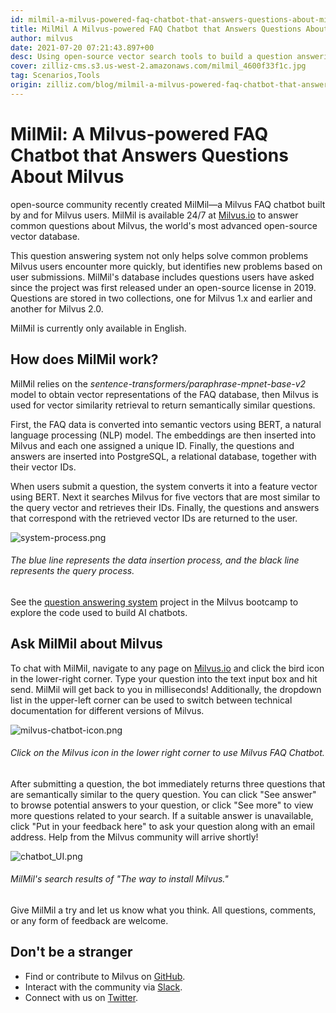 ```yaml
---
id: milmil-a-milvus-powered-faq-chatbot-that-answers-questions-about-milvus.md
title: MilMil A Milvus-powered FAQ Chatbot that Answers Questions About Milvus
author: milvus
date: 2021-07-20 07:21:43.897+00
desc: Using open-source vector search tools to build a question answering service.
cover: zilliz-cms.s3.us-west-2.amazonaws.com/milmil_4600f33f1c.jpg
tag: Scenarios,Tools
origin: zilliz.com/blog/milmil-a-milvus-powered-faq-chatbot-that-answers-questions-about-milvus
---
```


# MilMil: A Milvus-powered FAQ Chatbot that Answers Questions About Milvus

open-source community recently created MilMil—a Milvus FAQ chatbot built by and for Milvus users. MilMil is available 24/7 at [Milvus.io](https://milvus.io/) to answer common questions about Milvus, the world's most advanced open-source vector database.

This question answering system not only helps solve common problems Milvus users encounter more quickly, but identifies new problems based on user submissions. MilMil's database includes questions users have asked since the project was first released under an open-source license in 2019. Questions are stored in two collections, one for Milvus 1.x and earlier and another for Milvus 2.0.

MilMil is currently only available in English.

## How does MilMil work?

MilMil relies on the _sentence-transformers/paraphrase-mpnet-base-v2_ model to obtain vector representations of the FAQ database, then Milvus is used for vector similarity retrieval to return semantically similar questions.

First, the FAQ data is converted into semantic vectors using BERT, a natural language processing (NLP) model. The embeddings are then inserted into Milvus and each one assigned a unique ID. Finally, the questions and answers are inserted into PostgreSQL, a relational database, together with their vector IDs.

When users submit a question, the system converts it into a feature vector using BERT. Next it searches Milvus for five vectors that are most similar to the query vector and retrieves their IDs. Finally, the questions and answers that correspond with the retrieved vector IDs are returned to the user.

![system-process.png](https://zilliz-cms.s3.us-west-2.amazonaws.com/system_process_dca67a80a6.png)

###### _The blue line represents the data insertion process, and the black line represents the query process._

See the [question answering system](https://github.com/milvus-io/bootcamp/tree/master/solutions/question_answering_system) project in the Milvus bootcamp to explore the code used to build AI chatbots.

## Ask MilMil about Milvus

To chat with MilMil, navigate to any page on [Milvus.io](https://milvus.io/) and click the bird icon in the lower-right corner. Type your question into the text input box and hit send. MilMil will get back to you in milliseconds! Additionally, the dropdown list in the upper-left corner can be used to switch between technical documentation for different versions of Milvus.

![milvus-chatbot-icon.png](https://zilliz-cms.s3.us-west-2.amazonaws.com/milvus_chatbot_icon_f3c25708ca.png)

###### _Click on the Milvus icon in the lower right corner to use Milvus FAQ Chatbot._

After submitting a question, the bot immediately returns three questions that are semantically similar to the query question. You can click "See answer" to browse potential answers to your question, or click "See more" to view more questions related to your search. If a suitable answer is unavailable, click "Put in your feedback here" to ask your question along with an email address. Help from the Milvus community will arrive shortly!

![chatbot_UI.png](https://zilliz-cms.s3.us-west-2.amazonaws.com/chatbot_UI_0f4a7655d4.png)

###### _MilMil's search results of "The way to install Milvus."_

Give MilMil a try and let us know what you think. All questions, comments, or any form of feedback are welcome.

## Don't be a stranger

- Find or contribute to Milvus on [GitHub](https://github.com/milvus-io/milvus/).
- Interact with the community via [Slack](https://join.slack.com/t/milvusio/shared_invite/zt-e0u4qu3k-bI2GDNys3ZqX1YCJ9OM~GQ).
- Connect with us on [Twitter](https://twitter.com/milvusio).
